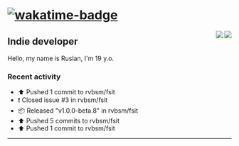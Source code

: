 # [![wakatime-badge]][wakatime-profile]

<img align="right" src="https://github-readme-stats.vercel.app/api?username=rvbsm&show_icons=true&count_private=true&include_all_commits=true&theme=dark"/>
<img align="right" src="https://github-profile-trophy.vercel.app/?username=rvbsm&theme=darkhub&margin-w=9&column=4&title=Commits,Issues,PullRequest,Stars"/>

## Indie developer

Hello, my name is Ruslan, I'm 19 y.o.

### Recent activity

* ⬆️ Pushed 1 commit to rvbsm/fsit
* ❗️ Closed issue #3 in rvbsm/fsit
* 📦 Released "v1.0.0-beta.8" in rvbsm/fsit
* ⬆️ Pushed 5 commits to rvbsm/fsit
* ⬆️ Pushed 1 commit to rvbsm/fsit

---

<!-- variables -->
[wakatime-badge]: https://wakatime.com/badge/user/ca55f4a1-d151-444b-806b-5cd1ffecec4a.svg
[wakatime-profile]: http://wakatime.com/@rvbsm
